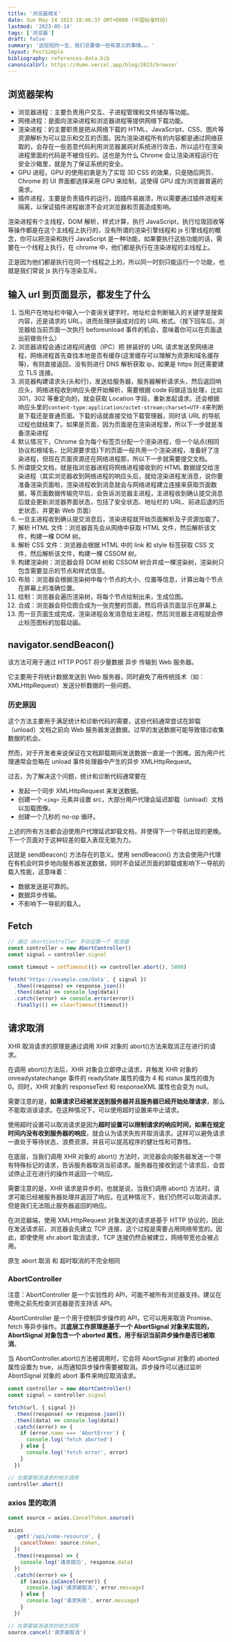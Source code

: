 ```yaml
---
title: '浏览器相关'
date: Sun May 14 2023 18:46:37 GMT+0800 (中国标准时间)
lastmod: '2023-05-14'
tags: ['浏览器']
draft: false
summary: '这短短的一生，我们总要做一些有意义的事情。。。'
layout: PostSimple
bibliography: references-data.bib
canonicalUrl: https://dume.vercel.app/blog/2023/browser
---
```


## 浏览器架构

- 浏览器进程：主要负责用户交互、子进程管理和文件储存等功能。
- 网络进程：是面向渲染进程和浏览器进程等提供网络下载功能。
- 渲染进程：的主要职责是把从网络下载的 HTML、JavaScript、CSS、图片等资源解析为可以显示和交互的页面。因为渲染进程所有的内容都是通过网络获取的，会存在一些恶意代码利用浏览器漏洞对系统进行攻击，所以运行在渲染进程里面的代码是不被信任的。这也是为什么 Chrome 会让渲染进程运行在安全沙箱里，就是为了保证系统的安全。
- GPU 进程，GPU 的使用初衷是为了实现 3D CSS 的效果，只是随后网页、Chrome 的 UI 界面都选择采用 GPU 来绘制，这使得 GPU 成为浏览器普遍的需求。
- 插件进程，主要是负责插件的运行，因插件易崩溃，所以需要通过插件进程来隔离，以保证插件进程崩溃不会对浏览器和页面造成影响。

渲染进程有个主线程，DOM 解析，样式计算，执行 JavaScript，执行垃圾回收等等操作都是在这个主线程上执行的，没有所谓的渲染引擎线程和 js 引擎线程的概念，你可以把渲染和执行 JavaScript 是一种功能，如果要执行这些功能的话，需要在一个线程上执行，在 chrome 中，他们都是执行在渲染进程的主线程上。

正是因为他们都是执行在同一个线程之上的，所以同一时刻只能运行一个功能，也就是我们常说 js 执行与渲染互斥。

## 输入 url 到页面显示，都发生了什么

1. 当用户在地址栏中输入一个查询关键字时，地址栏会判断输入的关键字是搜索内容，还是请求的 URL，进而处理拼装成对应的 URL 格式。（按下回车后，浏览器给当前页面一次执行 beforeunload 事件的机会，意味着你可以在页面退出前做些什么）
2. 浏览器进程会通过进程间通信（IPC）把 拼装好的 URL 请求发送至网络进程，网络进程首先查找本地是否有缓存(这里缓存可以理解为资源和域名缓存等)，有则直接返回，没有则进行 DNS 解析获取 ip，如果是 https 则还需要建立 TLS 连接。
3. 浏览器构建请求头(头和行)，发送给服务器，服务器解析请求头，然后返回响应头，网络进程收到响应头便开始解析，需要根据 code 码做适当处理，比如 301，302 等重定向的，就会获取 Location 字段，重新发起请求。还会根据响应头里的`content-type:application/octet-stream;charset=UTF-8`来判断是下载还是普通页面。下载的话就直接交给下载管理器，同时该 URL 的导航过程也就结束了。如果是页面，因为页面是在渲染进程里，所以下一步就是准备渲染进程
4. 默认情况下，Chrome 会为每个标签页分配一个渲染进程，但一个站点(相同协议和根域名，比同源要求低)下的页面一般共用一个渲染进程，准备好了渲染进程，但现在页面资源还在网络进程那，所以下一步就需要提交文档。
5. 所谓提交文档，就是指浏览器进程将网络进程接收到的 HTML 数据提交给渲染进程（其实浏览器收到网络进程的响应头后，就给渲染进程发消息，说你要准备渲染页面啦，渲染进程收到消息就会与网络进程建立连接来获取页面数据，等页面数据传输完毕后，会告诉浏览器主进程，主进程收到确认提交消息后就会更新浏览器界面状态，包括了安全状态、地址栏的 URL、前进后退的历史状态，并更新 Web 页面）
6. 一旦主进程收到确认提交消息后，渲染进程就开始页面解析及子资源加载了。
7. 解析 HTML 文件：浏览器首先会从网络中获取 HTML 文件，然后解析该文件，构建一棵 DOM 树。
8. 解析 CSS 文件：浏览器会根据 HTML 中的 link 和 style 标签获取 CSS 文件，然后解析该文件，构建一棵 CSSOM 树。
9. 构建渲染树：浏览器会将 DOM 树和 CSSOM 树合并成一棵渲染树，渲染树只包含需要显示的节点和样式信息。
10. 布局：浏览器会根据渲染树中每个节点的大小、位置等信息，计算出每个节点在屏幕上的准确位置。
11. 绘制：浏览器会遍历渲染树，将每个节点绘制出来，生成位图。
12. 合成：浏览器会将位图合成为一张完整的页面，然后将该页面显示在屏幕上
13. 而一旦页面生成完成，渲染进程会发消息给主进程，然后浏览器主进程就会停止标签图标的加载动画。

## navigator.sendBeacon()

该方法可用于通过 HTTP POST 将少量数据 异步 传输到 Web 服务器。

它主要用于将统计数据发送到 Web 服务器，同时避免了用传统技术（如：XMLHttpRequest）发送分析数据的一些问题。

### 历史原因

这个方法主要用于满足统计和诊断代码的需要，这些代码通常尝试在卸载（unload）文档之前向 Web 服务器发送数据。过早的发送数据可能导致错过收集数据的机会。

然而，对于开发者来说保证在文档卸载期间发送数据一直是一个困难。因为用户代理通常会忽略在 unload 事件处理器中产生的异步 XMLHttpRequest。

过去，为了解决这个问题，统计和诊断代码通常要在

- 发起一个同步 XMLHttpRequest 来发送数据。
- 创建一个 `<img>` 元素并设置 src，大部分用户代理会延迟卸载（unload）文档以加载图像。
- 创建一个几秒的 no-op 循环。

上述的所有方法都会迫使用户代理延迟卸载文档，并使得下一个导航出现的更晚。下一个页面对于这种较差的载入表现无能为力。

这就是 sendBeacon() 方法存在的意义。使用 sendBeacon() 方法会使用户代理在有机会时异步地向服务器发送数据，同时不会延迟页面的卸载或影响下一导航的载入性能，这意味着：

- 数据发送是可靠的。
- 数据异步传输。
- 不影响下一导航的载入。

## Fetch

```js
// 通过 abortController 手动设置一个 取消器
const controller = new AbortController()
const signal = controller.signal

const timeout = setTimeout(() => controller.abort(), 5000)

fetch('https://example.com/data', { signal })
  .then((response) => response.json())
  .then((data) => console.log(data))
  .catch((error) => console.error(error))
  .finally(() => clearTimeout(timeout))
```

## 请求取消

XHR 取消请求的原理是通过调用 XHR 对象的 abort()方法来取消正在进行的请求。

在调用 abort()方法后，XHR 对象会立即停止请求，并触发 XHR 对象的 onreadystatechange 事件的 readyState 属性的值为 4 和 status 属性的值为 0。同时，XHR 对象的 responseText 和 responseXML 属性也会变为 null。

需要注意的是，**如果请求已经被发送到服务器并且服务器已经开始处理请求**，那么不能取消该请求。在这种情况下，可以使用超时设置来中止请求。

使用超时设置可以取消请求是因为**超时设置可以限制请求的响应时间，如果在规定时间内没有收到服务器的响应**，就会认为请求失败并取消请求。这样可以避免请求一直处于等待状态，浪费资源，并且可以提高程序的健壮性和可靠性。

在底层，当我们调用 XHR 对象的 abort() 方法时，浏览器会向服务器发送一个带有特殊标记的请求，告诉服务器取消当前请求。服务器在接收到这个请求后，会尝试停止正在进行的操作并返回一个响应。

需要注意的是，XHR 请求是异步的，也就是说，当我们调用 abort() 方法时，请求可能已经被服务器处理并返回了响应。在这种情况下，我们仍然可以取消请求，但是我们无法阻止服务器返回的响应。

在浏览器端，使用 XMLHttpRequest 对象发送的请求是基于 HTTP 协议的，因此在发送请求前，浏览器会先建立 TCP 连接，这个过程是需要占用网络带宽的。因此，即使使用 xhr.abort 取消请求，TCP 连接仍然会被建立，网络带宽也会被占用。

原生 abort 取消 和 超时取消的不完全相同

### AbortController

注意：AbortController 是一个实验性的 API，可能不被所有浏览器支持。建议在使用之前先检查浏览器是否支持该 API。

AbortController 是一个用于控制异步操作的 API，它可以用来取消 Promise、fetch 等异步操作。其**底层工作原理是基于一个 AbortSignal 对象来实现的，AbortSignal 对象包含一个 aborted 属性，用于标识当前异步操作是否已被取消**。

当 AbortController.abort()方法被调用时，它会将 AbortSignal 对象的 aborted 属性设置为 true，从而通知异步操作需要被取消。异步操作可以通过监听 AbortSignal 对象的 abort 事件来响应取消请求。

```js
const controller = new AbortController()
const signal = controller.signal

fetch(url, { signal })
  .then((response) => response.json())
  .then((data) => console.log(data))
  .catch((error) => {
    if (error.name === 'AbortError') {
      console.log('fetch aborted')
    } else {
      console.log('fetch error', error)
    }
  })

// 在需要取消请求的地方调用
controller.abort()
```

### axios 里的取消

```js
const source = axios.CancelToken.source()

axios
  .get('/api/some-resource', {
    cancelToken: source.token,
  })
  .then((response) => {
    console.log('请求成功', response.data)
  })
  .catch((error) => {
    if (axios.isCancel(error)) {
      console.log('请求被取消', error.message)
    } else {
      console.log('请求失败', error.message)
    }
  })

// 在需要取消请求的地方调用
source.cancel('请求被取消')
```
